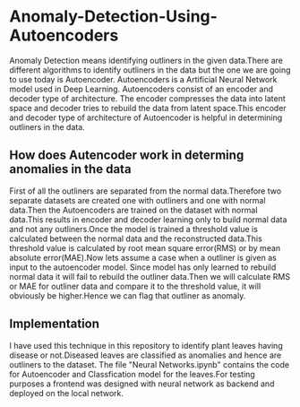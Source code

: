 # Anomaly-Detection-Using-Autoencoders

Anomaly Detection means identifying outliners in the given data.There are different algorithms to identify outliners in the data but the one we are going to use today is Autoencoder. Autoencoders is a Artificial Neural Network model used in Deep Learning. Autoencoders consist of an encoder and decoder type of architecture. The encoder compresses the data into latent space and decoder tries to rebuild the data from latent space.This encoder and decoder type of architecture of Autoencoder is helpful in determining outliners in the data.

## How does Autencoder work in determing anomalies in the data

First of all the outliners are separated from the normal data.Therefore two separate datasets are created one with outliners and one with normal data.Then the Autoencoders are trained on the dataset with normal data.This results in encoder and decoder learning only to build normal data and not any outliners.Once the model is trained a threshold value is calculated between the normal data and the reconstructed data.This threshold value is calculated by root mean square error(RMS) or by mean absolute error(MAE).Now lets assume a case when a outliner is given as input to the autoencoder model. Since model has only learned to rebuild normal data it will fail to rebuild the outliner data.Then we will calculate RMS or MAE for outliner data and compare it to the threshold value, it will obviously be higher.Hence we can flag that outliner as anomaly.

## Implementation

I have used this technique in this repository to identify plant leaves having disease or not.Diseased leaves are classified as anomalies and hence are outliners to the dataset. The file "Neural Networks.ipynb" contains the code for Autoencoder and Classfication model for the leaves.For testing purposes a frontend was designed with neural network as backend and deployed on the local network.

